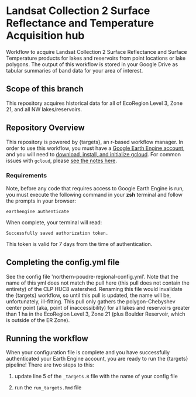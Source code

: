 # Landsat Collection 2 Surface Reflectance and Temperature Acquisition hub

Workflow to acquire Landsat Collection 2 Surface Reflectance and Surface Temperature 
products for lakes and reservoirs from point locations or lake polygons. The output 
of this workflow is stored in your Google Drive as tabular summaries of band data 
for your area of interest.

## Scope of this branch

This repository acquires historical data for all of EcoRegion Level 3, Zone 21, and all NW lakes/reservoirs.


## Repository Overview

This repository is powered by {targets}, an r-based workflow manager. In order 
to use this workflow, you must have a [Google Earth Engine account](https://earthengine.google.com/signup/), 
and you will need to [download, install, and initialize gcloud](https://cloud.google.com/sdk/docs/install). 
For common issues with `gcloud`, please 
[see the notes here](https://github.com/rossyndicate/ROSS_RS_mini_tools/blob/main/helps/CommonIssues.md).

### Requirements

Note, before any code that requires access to Google Earth Engine is run, you must 
execute the following command in your **zsh** terminal and follow the prompts in 
your browser:

`earthengine authenticate`

When complete, your terminal will read:

`Successfully saved authorization token.`

This token is valid for 7 days from the time of authentication.

## Completing the config.yml file

See the config file 'northern-poudre-regional-config.yml'. Note that the name of 
this yml does not match the pull here (this pull does not contain the entirety)
of the CLP HUC8 watershed. Renaming this file would invalidate the {targets} 
workflow, so until this pull is updated, the name will be, unfortunately, 
ill-fitting. This pull only gathers the polygon-Chebyshev center 
point (aka, point of inaccessibility) for all lakes and reservoirs greater than 
1 ha in the EcoRegion Level 3, Zone 21 (plus Boulder Reservoir, which is outside
of the ER Zone).

## Running the workflow

When your configuration file is complete and you have successfully authenticated 
your Earth Engine account, you are ready to run the {targets} pipeline! There are 
two steps to this:

1.  update line 5 of the `_targets.R` file with the name of your config file

2.  run the `run_targets.Rmd` file
